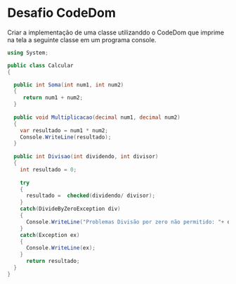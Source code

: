 # Desafio CodeDom
Criar a implementação de uma classe utilizanddo o CodeDom que imprime na tela a seguinte classe em um programa console.

```csharp
using System;

public class Calcular
{

  public int Soma(int num1, int num2)
  {
     return num1 + num2;
  }
  
  public void Multiplicacao(decimal num1, decimal num2)
  {
    var resultado = num1 * num2;
    Console.WriteLine(resultado);
  }
  
  public int Divisao(int dividendo, int divisor)
  {
    int resultado = 0;
    
    try
    {
      resultado =  checked(dividendo/ divisor);
    }
    catch(DivideByZeroException div)
    {
      Console.WriteLine("Problemas Divisão por zero não permitido: "+ div);
    }
    catch(Exception ex)
    {
      Console.WriteLine(ex);
    }
	  return resultado;
  }
}
```
